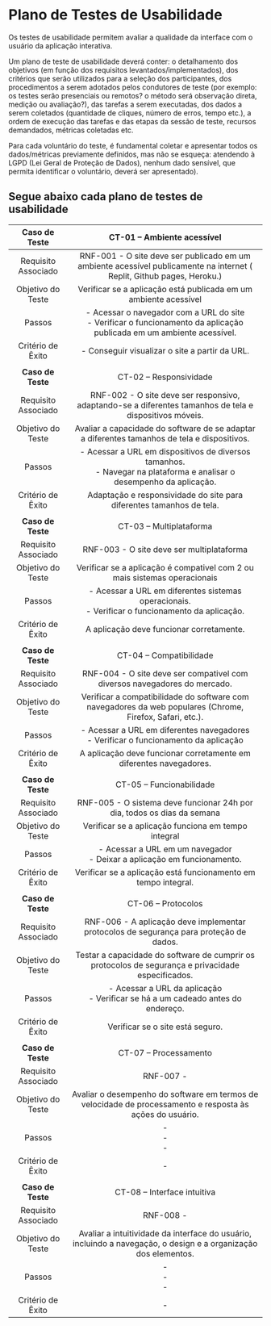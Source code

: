 # Plano de Testes de Usabilidade

Os testes de usabilidade permitem avaliar a qualidade da interface com o usuário da aplicação interativa.

Um plano de teste de usabilidade deverá conter: o detalhamento dos objetivos (em função dos requisitos levantados/implementados), dos critérios que serão utilizados para a seleção dos participantes, dos procedimentos a serem adotados pelos condutores de teste (por exemplo: os testes serão presenciais ou remotos? o método será observação direta, medição ou avaliação?), das tarefas a serem executadas, dos dados a serem coletados (quantidade de cliques, número de erros, tempo etc.), a ordem de execução das tarefas e das etapas da sessão de teste, recursos demandados, métricas coletadas etc.

Para cada voluntário do teste, é fundamental coletar e apresentar todos os dados/métricas previamente definidos, mas não se esqueça: atendendo à LGPD (Lei Geral de Proteção de Dados), nenhum dado sensível, que permita identificar o voluntário, deverá ser apresentado).

## Segue abaixo cada plano de testes de usabilidade 

| **Caso de Teste** 	| CT-01 – Ambiente acessível	|
|:---:	|:---:	|
|Requisito Associado | RNF-001	- O site deve ser publicado em um ambiente acessível publicamente na internet ( Replit, Github pages, Heroku.) |
| Objetivo do Teste 	| Verificar se a aplicação está publicada em um ambiente acessível |
| Passos 	| - Acessar o navegador com a URL do site <br> - Verificar o funcionamento da aplicação publicada em um ambiente acessível.|
|Critério de Êxito | - Conseguir visualizar o site a partir da URL. |
|  	|  	|
| **Caso de Teste** 	| CT-02 – Responsividade	|
|Requisito Associado | RNF-002	- O site deve ser responsivo, adaptando-se a diferentes tamanhos de tela e dispositivos móveis.  |
| Objetivo do Teste 	| Avaliar a capacidade do software de se adaptar a diferentes tamanhos de tela e dispositivos. |
| Passos 	| - Acessar a URL em dispositivos de diversos tamanhos. <br> - Navegar na plataforma e analisar o desempenho da aplicação.|
|Critério de Êxito | Adaptação e responsividade do site para diferentes tamanhos de tela. |
|  	|  	|
| **Caso de Teste** 	| CT-03 – Multiplataforma	|
|Requisito Associado | RNF-003	- O site deve ser multiplataforma |
| Objetivo do Teste 	| Verificar se a aplicação é compativel com 2 ou mais sistemas operacionais |
| Passos 	| - Acessar a URL em diferentes sistemas operacionais.  <br> - Verificar o funcionamento da aplicação. |
|Critério de Êxito | A aplicação deve funcionar corretamente. |
|  	|  	|
| **Caso de Teste** 	| CT-04 – Compatibilidade	|
|Requisito Associado | RNF-004	- O site deve ser compativel com diversos navegadores do mercado. |
| Objetivo do Teste 	| Verificar a compatibilidade do software com navegadores da web populares (Chrome, Firefox, Safari, etc.). |
| Passos 	| - Acessar a URL em diferentes navegadores <br> - Verificar o funcionamento da aplicação|
|Critério de Êxito | A aplicação deve funcionar corretamente em diferentes navegadores. |
|  	|  	|
| **Caso de Teste** 	| CT-05 – Funcionabilidade	|
|Requisito Associado | RNF-005	- O sistema deve funcionar 24h por dia, todos os dias da semana |
| Objetivo do Teste 	| Verificar se a aplicação funciona em tempo integral |
| Passos 	| - Acessar a URL em um navegador <br> - Deixar a aplicação em funcionamento. |
|Critério de Êxito | Verificar se a aplicação está funcionamento em tempo integral. |
|  	|  	|
| **Caso de Teste** 	| CT-06 – Protocolos	|
|Requisito Associado | RNF-006	- A aplicação deve implementar protocolos de segurança para proteção de dados. |
| Objetivo do Teste 	| Testar a capacidade do software de cumprir os protocolos de segurança e privacidade especificados. |
| Passos 	| - Acessar a URL da aplicação <br> - Verificar se há a um cadeado antes do endereço. |
|Critério de Êxito | Verificar se o site está seguro. |
|  	|  	|
| **Caso de Teste** 	| CT-07 – Processamento	|
|Requisito Associado | RNF-007	-  |
| Objetivo do Teste 	| Avaliar o desempenho do software em termos de velocidade de processamento e resposta às ações do usuário. |
| Passos 	| -  <br> - <br> - |
|Critério de Êxito | - |
|  	|  	|
| **Caso de Teste** 	| CT-08 – Interface intuitiva	|
|Requisito Associado | RNF-008	-  |
| Objetivo do Teste 	| Avaliar a intuitividade da interface do usuário, incluindo a navegação, o design e a organização dos elementos. |
| Passos 	| -  <br> - <br> - |
|Critério de Êxito | - |
